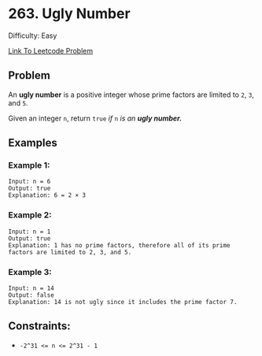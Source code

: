 # 263. Ugly Number
Difficulty: Easy

[Link To Leetcode Problem](https://leetcode.com/problems/ugly-number/)

## Problem
An **ugly number** is a positive integer whose prime factors are limited to `2`, `3`, and `5`.

Given an integer `n`, return `true` *if* `n` *is an **ugly number.***

## Examples
### Example 1:
```
Input: n = 6
Output: true
Explanation: 6 = 2 × 3
```
### Example 2:
```
Input: n = 1
Output: true
Explanation: 1 has no prime factors, therefore all of its prime factors are limited to 2, 3, and 5.
```
### Example 3:
```
Input: n = 14
Output: false
Explanation: 14 is not ugly since it includes the prime factor 7.
```

## Constraints:
- `-2^31 <= n <= 2^31 - 1`